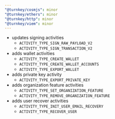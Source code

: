 ```yaml
---
"@turnkey/cosmjs": minor
"@turnkey/ethers": minor
"@turnkey/http": minor
"@turnkey/viem": minor
---
```


- updates signing activities
  - `ACTIVITY_TYPE_SIGN_RAW_PAYLOAD_V2`
  - `ACTIVITY_TYPE_SIGN_TRANSACTION_V2`
- adds wallet activities
  - `ACTIVITY_TYPE_CREATE_WALLET`
  - `ACTIVITY_TYPE_CREATE_WALLET_ACCOUNTS`
  - `ACTIVITY_TYPE_EXPORT_WALLET`
- adds private key activity
  - `ACTIVITY_TYPE_EXPORT_PRIVATE_KEY`
- adds organization feature activities
  - `ACTIVITY_TYPE_SET_ORGANIZATION_FEATURE`
  - `ACTIVITY_TYPE_REMOVE_ORGANIZATION_FEATURE`
- adds user recover activities
  - `ACTIVITY_TYPE_INIT_USER_EMAIL_RECOVERY`
  - `ACTIVITY_TYPE_RECOVER_USER`

